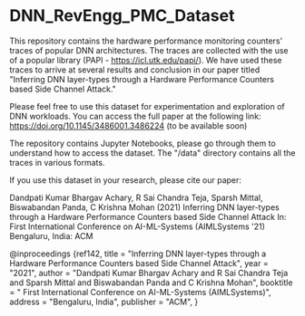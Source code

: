 # DNN_RevEngg_PMC_Dataset

This repository contains the hardware performance monitoring counters' traces of popular DNN architectures.
The traces are collected with the use of a popular library (PAPI - https://icl.utk.edu/papi/). We have used these traces to arrive at several results and conclusion in our paper titled "Inferring DNN layer-types through a Hardware Performance Counters based Side Channel Attack."

Please feel free to use this dataset for experimentation and exploration of DNN workloads.
You can access the full paper at the following link:
https://doi.org/10.1145/3486001.3486224 (to be available soon)

The repository contains Jupyter Notebooks, please go through them to understand how to access the dataset.
The "/data" directory contains all the traces in various formats.

If you use this dataset in your research, please cite our paper: 

Dandpati Kumar Bhargav Achary, R Sai Chandra Teja, Sparsh Mittal, Biswabandan Panda, C Krishna Mohan (2021)  Inferring DNN layer-types through a Hardware
Performance Counters based Side Channel Attack In: First International Conference on AI-ML-Systems (AIMLSystems '21)  Bengaluru, India:  ACM

@inproceedings {ref142,
title            = "Inferring DNN layer-types through a Hardware Performance Counters based Side Channel Attack",
year             = "2021",
author           = "Dandpati Kumar Bhargav Achary and R Sai Chandra Teja and Sparsh Mittal and Biswabandan Panda and C Krishna Mohan",
booktitle        = " First International Conference on AI-ML-Systems (AIMLSystems)", 
address          = "Bengaluru, India",
publisher        = "ACM",
}

